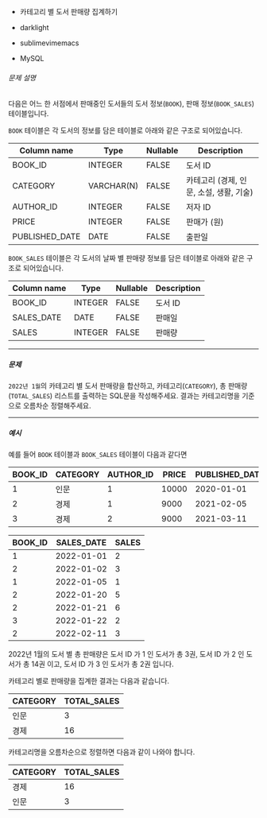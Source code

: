 - 카테고리 별 도서 판매량 집계하기
- darklight

- sublimevimemacs

- MySQL 

###### 문제 설명

다음은 어느 한 서점에서 판매중인 도서들의 도서 정보(`BOOK`), 판매 정보(`BOOK_SALES`) 테이블입니다.

`BOOK` 테이블은 각 도서의 정보를 담은 테이블로 아래와 같은 구조로 되어있습니다.

| Column name    | Type       | Nullable | Description                             |
| -------------- | ---------- | -------- | --------------------------------------- |
| BOOK_ID        | INTEGER    | FALSE    | 도서 ID                                 |
| CATEGORY       | VARCHAR(N) | FALSE    | 카테고리 (경제, 인문, 소설, 생활, 기술) |
| AUTHOR_ID      | INTEGER    | FALSE    | 저자 ID                                 |
| PRICE          | INTEGER    | FALSE    | 판매가 (원)                             |
| PUBLISHED_DATE | DATE       | FALSE    | 출판일                                  |

`BOOK_SALES` 테이블은 각 도서의 날짜 별 판매량 정보를 담은 테이블로 아래와 같은 구조로 되어있습니다.

| Column name | Type    | Nullable | Description |
| ----------- | ------- | -------- | ----------- |
| BOOK_ID     | INTEGER | FALSE    | 도서 ID     |
| SALES_DATE  | DATE    | FALSE    | 판매일      |
| SALES       | INTEGER | FALSE    | 판매량      |

------

##### 문제

`2022년 1월`의 카테고리 별 도서 판매량을 합산하고, 카테고리(`CATEGORY`), 총 판매량(`TOTAL_SALES`) 리스트를 출력하는 SQL문을 작성해주세요.
결과는 카테고리명을 기준으로 오름차순 정렬해주세요.

------

##### 예시

예를 들어 `BOOK` 테이블과 `BOOK_SALES` 테이블이 다음과 같다면

| BOOK_ID | CATEGORY | AUTHOR_ID | PRICE | PUBLISHED_DATE |
| ------- | -------- | --------- | ----- | -------------- |
| 1       | 인문     | 1         | 10000 | 2020-01-01     |
| 2       | 경제     | 1         | 9000  | 2021-02-05     |
| 3       | 경제     | 2         | 9000  | 2021-03-11     |

| BOOK_ID | SALES_DATE | SALES |
| ------- | ---------- | ----- |
| 1       | 2022-01-01 | 2     |
| 2       | 2022-01-02 | 3     |
| 1       | 2022-01-05 | 1     |
| 2       | 2022-01-20 | 5     |
| 2       | 2022-01-21 | 6     |
| 3       | 2022-01-22 | 2     |
| 2       | 2022-02-11 | 3     |

2022년 1월의 도서 별 총 판매량은 도서 ID 가 1 인 도서가 총 3권, 도서 ID 가 2 인 도서가 총 14권 이고, 도서 ID 가 3 인 도서가 총 2권 입니다.

카테고리 별로 판매량을 집계한 결과는 다음과 같습니다.

| CATEGORY | TOTAL_SALES |
| -------- | ----------- |
| 인문     | 3           |
| 경제     | 16          |

카테고리명을 오름차순으로 정렬하면 다음과 같이 나와야 합니다.

| CATEGORY | TOTAL_SALES |
| -------- | ----------- |
| 경제     | 16          |
| 인문     | 3           |